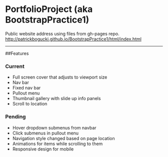 # PortfolioProject (aka BootstrapPractice1)

Public website address using files from gh-pages repo.
http://patrickbogucki.github.io/BootstrapPractice1/html/index.html

 -----------
 
##Features

### Current
* Full screen cover that adjusts to viewport size
* Nav bar
* Fixed nav bar
* Pullout menu
* Thumbnail gallery with slide up info panels
* Scroll to location

### Pending
* Hover dropdown submenus from navbar
* Click submenus in pullout menu
* Navigation style changed based on page location
* Animations for items while scrolling to them
* Responsive design for mobile
